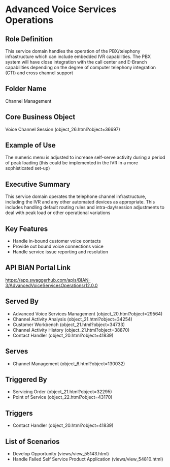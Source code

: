 # Advanced Voice Services Operations

## Role Definition
This service domain handles the operation of the PBX/telephony infrastructure which can include embedded IVR capabilities. The PBX system will have close integration with the call center and E-Branch capabilities depending on the degree of computer telephony integration (CTI) and cross channel support

## Folder Name
Channel Management

## Core Business Object
Voice Channel Session (object_26.html?object=36697)

## Example of Use
The numeric menu is adjusted to increase self-serve activity during a period of peak loading (this could be implemented in the IVR in a more sophisticated set-up)

## Executive Summary
This service domain operates the telephone channel infrastructure, including the IVR and any other automated devices as appropriate. This includes handling default routing rules and intra-day/session adjustments to deal with peak load or other operational variations

## Key Features
- Handle in-bound customer voice contacts
- Provide out bound voice connections voice
- Handle service issue reporting and resolution

## API BIAN Portal Link
https://app.swaggerhub.com/apis/BIAN-3/AdvancedVoiceServicesOperations/12.0.0

## Served By
- Advanced Voice Services Management (object_20.html?object=29564)
- Channel Activity Analysis (object_21.html?object=34254)
- Customer Workbench (object_21.html?object=34733)
- Channel Activity History (object_21.html?object=38870)
- Contact Handler (object_20.html?object=41839)

## Serves
- Channel Management (object_6.html?object=130032)

## Triggered By
- Servicing Order (object_21.html?object=32295)
- Point of Service (object_22.html?object=43170)

## Triggers
- Contact Handler (object_20.html?object=41839)

## List of Scenarios
- Develop Opportunity (views/view_55143.html)
- Handle Failed Self Service Product Application (views/view_54810.html)